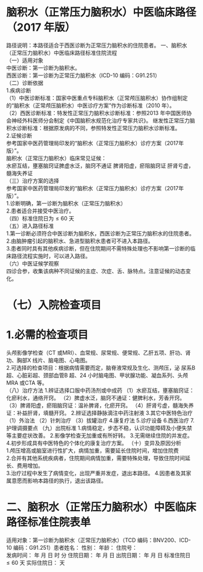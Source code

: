 # 脑积水（正常压力脑积水）中医临床路径 （2017 年版）  
路径说明：本路径适合于西医诊断为正常压力脑积水的住院患者。 一、脑积水（正常压力脑积水）中医临床路径标准住院流程  
（一）适用对象  
中医诊断：第一诊断为脑积水。  
西医诊断：第一诊断为正常压力脑积水（ICD-10 编码：G91.251）  
（二）诊断依据  
1.疾病诊断  
（1）中医诊断标准：国家中医重点专科脑积水（正常颅压脑积水）协作组制定的“脑积水（正常颅压脑积水）中医诊疗方案”作为诊断标准（2010 年）。  
（2）西医诊断标准：特发性正常压力脑积水诊断标准：参照2013 年中国医师协会神经外科医师分会制定《中国脑积水规范化治疗专家共识》。 继发性正常压力脑积水诊断标准：根据原发病的不同，参照特发性正常压力脑积水诊断标准。  
2.证候诊断  
参考国家中医药管理局印发的“脑积水（正常压力脑积水）诊疗方案（2017年版）”。  
脑积水（正常压力脑积水）临床常见证候：  
水瘀互结，壅塞脑窍证脾虚水泛，脑窍不通证   脾肾阳虚，瘀阻脑窍证   肝肾亏虚，髓海失养证  
（三）治疗方案的选择  
参考国家中医药管理局印发的“脑积水（正常压力脑积水）诊疗方案（2017年版）”。  
1.诊断明确，第一诊断为脑积水（正常压力脑积水）  
2.患者适合并接受中医治疗。  
（四）标准住院日为${\leqslant}60$ 天  
（五）进入路径标准  
1.第一诊断必须符合中医诊断为脑积水，西医诊断为正常压力脑积水的住院患者。  
2.由脑肿瘤引起的脑积水、急进型脑积水患者可不进入本路径。  
3.患者同时具有其他疾病诊断，但在住院期间不需特殊处理也不影响第一诊断的临床路径流程实施时，可以进入路径。  
（六）中医证候学观察  
四诊合参，收集该病种不同证候的主症、次症、舌、脉特点。注意证候的动态变化。  
# （七）入院检查项目  
# 1.必需的检查项目  
头颅影像学检查（CT 或MRI）、血常规、尿常规、便常规、乙肝五项、肝功、肾功、胸部X 线片、脑电图、心电图。  
2.可选择的检查项目：根据病情需要而定，脑脊液常规及生化、测颅压，泌 尿系B 超、心脏彩超、颈部血管B 超、24 小时脑电图、甲状腺功能、凝血系列、头颅MRA 或CTA 等。  
（八）治疗方法 1.辨证选择口服中药汤剂或中成药  （1）水瘀互结，壅塞脑窍证：化瘀利水，通络开窍。 （2）脾虚水泛，脑窍不通证：健脾利水，芳香开窍。 （3）脾肾阳虚，瘀阻脑窍证：温补脾肾，化瘀开窍。 （4）肝肾亏虚，髓海失养证：补益肝肾，填髓开窍。 2.辨证选择静脉滴注中药注射液  3.其它中医特色治疗 （1）外治法 （2）针刺治疗 （3）拔罐治疗 4.康复疗法 5.诊疗设备 6.西医治疗  7.护理调摄要点 （九）出院标准 1.病情稳定，步态不稳，认识功能障碍及小便失禁等主要症状改善。 2.影像学检查无加重或有所好转。 3.无需继续住院的并发症。 4.初步形成具有中医特色的个体化的康复治疗方案。 （十）变异及原因分析  
1.颅压增高或脑室进行性扩大，病情加重，需要延长住院时间，增加住院费  
2.合并有其他系统疾病者，住院期间病情加重，需要特殊处理，导致住院时间延长、费用增加。  
3.治疗过程中发生了病情变化，出现严重并发症，退出本路径。 4.因患者及其家属意愿而影响本路径的执行，退出该路径。  
# 二、脑积水（正常压力脑积水）中医临床路径标准住院表单  
适用对象：第一诊断为脑积水（正常压力脑积水）（TCD 编码：BNV200、ICD-10 编码：G91.251）患者姓名：          性别：    年龄：      住院号：  
发病时间：   年  月  日  时  分  住院日期：   年  月  日 出院日期：   年  月   日 标准住院日${\leqslant}60$ 天                实际住院日：    天  
